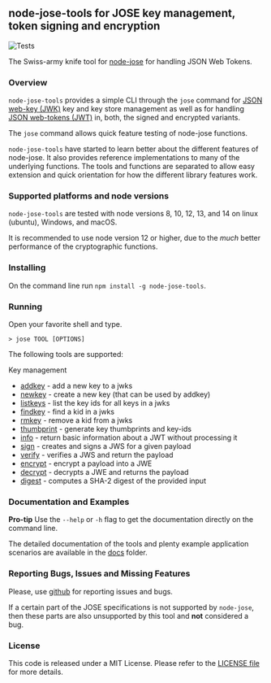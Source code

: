 ## node-jose-tools for JOSE key management, token signing and encryption

![Tests](https://github.com/phish108/node-jose-tools/workflows/Node.js%20CI/badge.svg)

The Swiss-army knife tool for [node-jose](https://github.com/cisco/node-jose) for handling JSON Web Tokens.

### Overview

`node-jose-tools` provides a simple CLI through the ```jose``` command for
[JSON web-key (JWK)](https://tools.ietf.org/html/rfc7517) key and key store management as well as for handling
[JSON web-tokens (JWT)](https://tools.ietf.org/html/rfc7519) in, both, the signed and encrypted variants.

The `jose` command allows quick feature testing of node-jose functions. 

`node-jose-tools` have started to learn better about the different features of node-jose. It also provides reference implementations to many of the underlying functions. The tools and functions are separated to allow easy extension and quick orientation for how the different library features work.

### Supported platforms and node versions

`node-jose-tools` are tested with node versions 8, 10, 12, 13, and 14 on linux (ubuntu), Windows, and macOS. 

It is recommended to use node version 12 or higher, due to the *much* better performance of the cryptographic functions.

### Installing

On the command line run ```npm install -g node-jose-tools```.

### Running

Open your favorite shell and type.

```
> jose TOOL [OPTIONS]
```

The following tools are supported:

Key management
 - [addkey](docs/addkey.md) - add a new key to a jwks
 - [newkey](docs/newkey.md) - create a new key (that can be used by addkey)
 - [listkeys](docs/listkeys.md) - list the key ids for all keys in a jwks
 - [findkey](docs/findkey.md) - find a kid in a jwks
 - [rmkey](docs/rmkey.md) - remove a kid from a jwks
 - [thumbprint](docs/thumbprint.md) - generate key thumbprints and key-ids
 - [info](docs/info.md) - return basic information about a JWT without processing it
 - [sign](docs/sign.md) - creates and signs a JWS for a given payload
 - [verify](docs/verify.md) - verifies a JWS and return the payload
 - [encrypt](docs/encrypt.md) - encrypt a payload into a JWE
 - [decrypt](docs/decrypt.md) - decrypts a JWE and returns the payload
 - [digest](docs/digest.md) - computes a SHA-2 digest of the provided input

### Documentation and Examples

**Pro-tip** Use the `--help` or `-h` flag to get the documentation directly on the command line. 

The detailed documentation of the tools and plenty example application scenarios are available in the [docs](docs/00_INDEX.md) folder. 

### Reporting Bugs, Issues and Missing Features

Please, use [github](https://github.com/phish108/node-jose-tools/issues) for reporting issues and bugs.

If a certain part of the JOSE specifications is not supported by `node-jose`, then these parts are also unsupported by this tool and **not** considered a bug.

### License

This code is released under a MIT License. Please refer to the [LICENSE file](LICENSE) for more details. 
